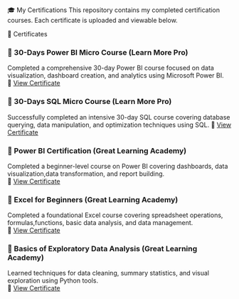 🎓 My Certifications
This repository contains my completed certification courses. Each certificate is uploaded and viewable below.

📜 Certificates

### 🔹 30-Days Power BI Micro Course (Learn More Pro)
Completed a comprehensive 30-day Power BI course focused on data visualization, dashboard creation, and analytics using Microsoft Power BI.    
📄 [View Certificate](./Power%20Bi%20Certificate.png)

### 🔹 30-Days SQL Micro Course (Learn More Pro)
Successfully completed an intensive 30-day SQL course covering database querying, data manipulation, and optimization techniques using SQL.
📄 [View Certificate](./SQL%20Certificate.png)

### 🔹 Power BI Certification (Great Learning Academy)
Completed a beginner-level course on Power BI covering dashboards, data visualization,data transformation, and report building.  
📄 [View Certificate](./Power%20BI.jpeg)

### 🔹 Excel for Beginners (Great Learning Academy)
Completed a foundational Excel course covering spreadsheet operations, formulas,functions, basic data analysis, and data management.  
📄 [View Certificate](./Excel%20Certificate.jpeg)

### 🔹 Basics of Exploratory Data Analysis (Great Learning Academy)
Learned techniques for data cleaning, summary statistics, and visual exploration using Python tools.  
📄 [View Certificate](./Basic%20of%20Exploratory%20Data%20Analysis.jpeg)

